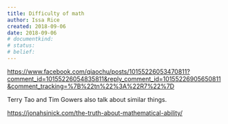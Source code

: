 ```yaml
---
title: Difficulty of math
author: Issa Rice
created: 2018-09-06
date: 2018-09-06
# documentkind:
# status:
# belief:
---
```


<https://www.facebook.com/qiaochu/posts/10155226053470811?comment_id=10155226054835811&reply_comment_id=10155226905650811&comment_tracking=%7B%22tn%22%3A%22R7%22%7D>

Terry Tao and Tim Gowers also talk about similar things.

<https://jonahsinick.com/the-truth-about-mathematical-ability/>
